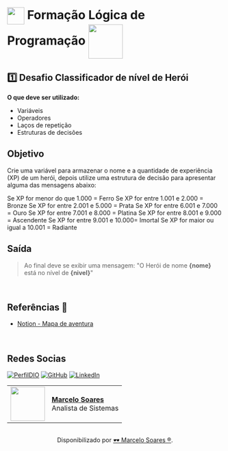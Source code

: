 <h1>
    <a href="https://www.dio.me/">
     <img align="center" width="40px" src="https://hermes.digitalinnovation.one/assets/diome/logo-minimized.png"></a>
    <span> Formação Lógica de Programação</span>
    <img align="center" width="80px" src=" https://hermes.dio.me/tracks/977d1b41-5888-44d7-8e4c-57d2348748dc.png"></a>    
</h1>

## 1️⃣ Desafio Classificador de nível de Herói

**O que deve ser utilizado:**

- Variáveis
- Operadores
- Laços de repetição
- Estruturas de decisões

## Objetivo

Crie uma variável para armazenar o nome e a quantidade de experiência (XP) de um herói, depois utilize uma estrutura de decisão para apresentar alguma das mensagens abaixo:

Se XP for menor do que 1.000 = Ferro
Se XP for entre 1.001 e 2.000 = Bronze
Se XP for entre 2.001 e 5.000 = Prata
Se XP for entre 6.001 e 7.000 = Ouro
Se XP for entre 7.001 e 8.000 = Platina
Se XP for entre 8.001 e 9.000 = Ascendente
Se XP for entre 9.001 e 10.000= Imortal
Se XP for maior ou igual a 10.001 = Radiante

## Saída

> Ao final deve se exibir uma mensagem:
"O Herói de nome **{nome}** está no nível de **{nivel}**"
<br>

## Referências 🔎
- [Notion - Mapa de aventura](https://helpful-jump-17b.notion.site/Mapa-de-aventura-91f3e9bd923842149d4dba754dc65c07)
<br>

## Redes Socias

[![PerfilDIO](https://img.shields.io/badge/DIO-0077B5?style=for-the-badge&logo=dio&logoColor=white)](https://web.dio.me/users/marcelo_soares92)
[![GitHub](https://img.shields.io/badge/GitHub-000?style=for-the-badge&logo=github&logoColor=30A3DC)](https://github.com/Mdsoare/)
[![LinkedIn](https://img.shields.io/badge/LinkedIn-0077B5?style=for-the-badge&logo=linkedin&logoColor=white)](https://www.linkedin.com/in/marcelodsoares/) 
<table>
  <tr>
    <td>
      <img width="80px" align="center" src="https://avatars.githubusercontent.com/Mdsoare"/>
    </td>
    <td align="left">
      <a href="https://github.com/Mdsoare">
        <span><b>Marcelo Soares</b></span>
      </a>
      <br>
      <span>Analista de Sistemas</span>
    </td>
  </tr>
</table>

##
<div align="center">Disponibilizado por <a href="https://github.com/Mdsoare">🕶 Marcelo Soares ®</a>.</div>
